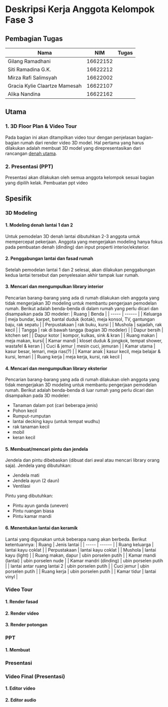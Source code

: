 # Deskripsi Kerja Anggota Kelompok Fase 3

## Pembagian Tugas
| Nama | NIM | Tugas |
| ---- | --- | ----- |
| Gilang Ramadhani | 16622152 | |
| Siti Ramadina G.K. | 16622212 | |
| Mirza Rafi Salimsyah | 16622002 | |
| Gracia Kylie Claartze Mamesah | 16622107 | |
| Alika Nandina | 16622162 | |

## Utama
### 1. 3D Floor Plan & Video Tour
Pada bagian ini akan ditampilkan video tour dengan penjelasan bagian-bagian rumah dari render video 3D model. Hal pertama yang harus dilakukan adalah membuat 3D model yang direpresentasikan dari rancangan [denah utama](https://drive.google.com/drive/folders/1M1RsxHXx93l6aguat95yG0ETcBXKCGy3?usp=share_link).

### 2. Presentasi (PPT)
Presentasi akan dilakukan oleh semua anggota kelompok sesuai bagian yang dipilih kelak. Pembuatan ppt video 

## Spesifik
### 3D Modeling
#### 1. Modeling denah lantai 1 dan 2
Untuk pemodelan 3D denah lantai dibutuhkan 2-3 anggota untuk mempercepat pekerjaan. Anggota yang mengerjakan modeling hanya fokus pada pembuatan denah (dinding) dan input properti interior/eksterior.
#### 2. Penggabungan lantai dan fasad rumah
Setelah pemodelan lantai 1 dan 2 selesai, akan dilakukan penggabungan kedua lantai tersebut dan penyelesaian akhir tampak luar rumah.
#### 3. Mencari dan mengumpulkan library interior
Pencarian barang-barang yang ada di rumah dilakukan oleh anggota yang tidak mengerjakan 3D modeling untuk membantu pengerjaan pemodelan rumah. Berikut adalah benda-benda di dalam rumah yang perlu dicari dan disampaikan pada 3D modeler: 
| Ruang | Benda |
| ----- | ------ | 
| Keluarga | meja bundar, karpet, bantal duduk (kotak), meja konsol, TV, gantungan baju, rak sepatu |
| Perpustakaan | rak buku, kursi |
| Mushola | sajadah, rak kecil |
| Tangga | rak di bawah tangga (bagian 3D modeler) |
| Dapur bersih | kitchen set |
| Dapur kotor | kompor, kulkas, sink & kran |
| Ruang makan | meja makan, kursi|
| Kamar mandi | kloset duduk & jongkok, tempat shower, wastafel & keran |
| Cuci & jemur | mesin cuci, jemuran |
| Kamar utama | kasur besar, lemari, meja rias(?) | 
| Kamar anak | kasur kecil, meja belajar & kursi, lemari |
| Ruang kerja | meja kerja, kursi, rak kecil |

#### 4. Mencari dan mengumpulkan library eksterior
Pencarian barang-barang yang ada di rumah dilakukan oleh anggota yang tidak mengerjakan 3D modeling untuk membantu pengerjaan pemodelan rumah. Berikut adalah benda-benda di luar rumah yang perlu dicari dan disampaikan pada 3D modeler: 
- Tanaman dalam pot (cari beberapa jenis)
- Pohon kecil
- Rumput-rumputan
- lantai decking kayu (untuk tempat wudhu)
- rak tanaman kecil
- mobil
- keran kecil

#### 5. Membuat/mencari pintu dan jendela
Jendela dan pintu dibebaskan (dibuat dari awal atau mencari library orang saja). 
Jendela yang dibutuhkan: 
- Jendela mati
- Jendela ayun (2 daun)
- Ventilasi

Pintu yang dibutuhkan: 
- Pintu ayun ganda (uneven)
- Pintu ruangan biasa
- Pintu kamar mandi

#### 6. Menentukan lantai dan keramik
Lantai yang digunakan untuk beberapa ruang akan berbeda. Berikut ketentuannya:
| Ruang | Jenis lantai |
| ----- | ------ | 
| Ruang keluarga | lantai kayu coklat |
| Perpustakaan | lantai kayu coklat |
| Mushola | lantai kayu (light) |
| Ruang makan, dapur | ubin porselen putih |
| Kamar mandi (lantai) | ubin porselen nude |
| Kamar mandri (dinding) | ubin porselen putih |
| lantai antar ruang lantai 2 | ubin porselen putih |
| Cuci jemur | ubin porselen putih |
| Ruang kerja | ubin porselen putih |
| Kamar tidur | lantai vinyl |

### Video Tour 
#### 1. Render fasad
#### 2. Render video
#### 3. Render potongan

### PPT
#### 1. Membuat

### Presentasi
####

### Video Final (Presentasi)
#### 1. Editor video
#### 2. Editor audio

